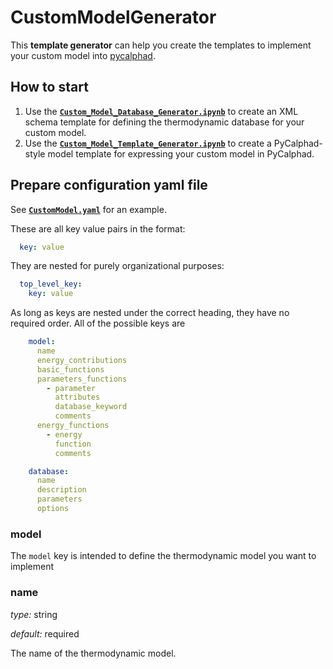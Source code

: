 # CustomModelGenerator

This **template generator** can help you create the templates to implement your custom model into [pycalphad](https://pycalphad.org/docs/latest/).

## How to start
1. Use the **[`Custom_Model_Database_Generator.ipynb`](./Custom_Model_Database_Generator.ipynb)** to create an  XML schema template for defining the thermodynamic database for your custom model.
2. Use the **[`Custom_Model_Template_Generator.ipynb`](./Custom_Model_Template_Generator.ipynb)** to create a PyCalphad-style model template for expressing your custom model in PyCalphad.

## Prepare configuration yaml file
See  **[`CustomModel.yaml`](./CustomModel.yaml)** for an example.

These are all key value pairs in the format:
```yaml
  key: value
```
They are nested for purely organizational purposes:
```yaml
  top_level_key:
    key: value
```
As long as keys are nested under the correct heading, they have no required order.
All of the possible keys are
```yaml
    model:
      name
      energy_contributions
      basic_functions
      parameters_functions
        - parameter
          attributes
          database_keyword
          comments
      energy_functions
        - energy
          function
          comments

    database:
      name
      description
      parameters
      options
```
### model
The ```model``` key is intended to define the thermodynamic model you want to implement
### name

*type:* string

*default:* required

The name of the thermodynamic model.
